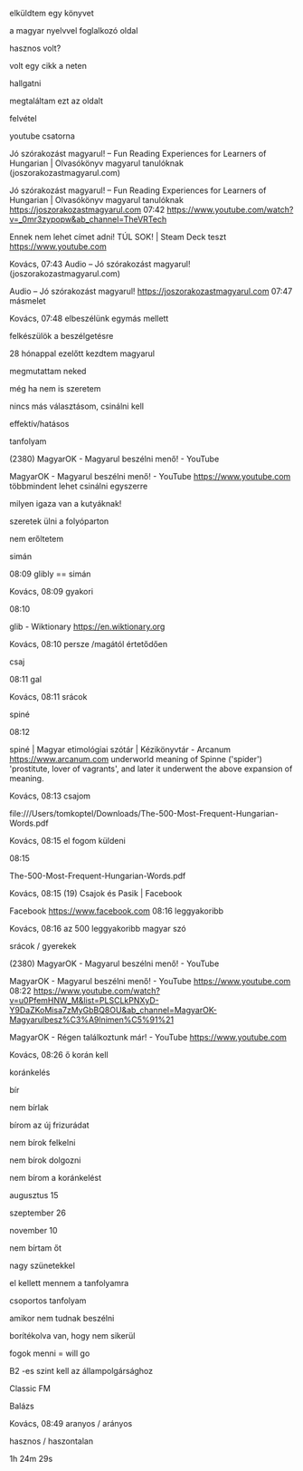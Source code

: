 elküldtem egy könyvet

a magyar nyelvvel foglalkozó oldal

hasznos volt?

volt egy cikk a neten

hallgatni

megtaláltam ezt az oldalt

felvétel

youtube csatorna

Jó szórakozást magyarul! – Fun Reading Experiences for Learners of Hungarian | Olvasókönyv magyarul tanulóknak (joszorakozastmagyarul.com)


Jó szórakozást magyarul! – Fun Reading Experiences for Learners of Hungarian | Olvasókönyv magyarul tanulóknak
https://joszorakozastmagyarul.com
07:42
https://www.youtube.com/watch?v=_0mr3zypopw&ab_channel=TheVRTech


Ennek nem lehet címet adni! TÚL SOK! | Steam Deck teszt
https://www.youtube.com

Kovács, 07:43
Audio – Jó szórakozást magyarul! (joszorakozastmagyarul.com)


Audio – Jó szórakozást magyarul!
https://joszorakozastmagyarul.com
07:47
másmelet

Kovács, 07:48
elbeszélünk egymás mellett

felkészülök a  beszélgetésre

28 hónappal ezelőtt kezdtem magyarul

megmutattam neked

még ha nem is szeretem

nincs más választásom, csinálni kell

effektív/hatásos

tanfolyam

(2380) MagyarOK - Magyarul beszélni menő! - YouTube


MagyarOK - Magyarul beszélni menő! - YouTube
https://www.youtube.com
többmindent lehet csinálni egyszerre

milyen igaza van a kutyáknak!

szeretek ülni a folyóparton

nem erőltetem

simán 


08:09
glibly == simán

Kovács, 08:09
gyakori


08:10

glib - Wiktionary
https://en.wiktionary.org

Kovács, 08:10
persze /magától értetődően

csaj


08:11
gal

Kovács, 08:11
srácok

spiné 


08:12

spiné | Magyar etimológiai szótár | Kézikönyvtár - Arcanum
https://www.arcanum.com
underworld meaning of Spinne ('spider') 'prostitute, lover of vagrants', and later it underwent the above expansion of meaning.

Kovács, 08:13
csajom

file:///Users/tomkoptel/Downloads/The-500-Most-Frequent-Hungarian-Words.pdf

Kovács, 08:15
el fogom küldeni


08:15

The-500-Most-Frequent-Hungarian-Words.pdf

Kovács, 08:15
(19) Csajok és Pasik | Facebook


Facebook
https://www.facebook.com
08:16
leggyakoribb

Kovács, 08:16
az 500 leggyakoribb magyar szó

srácok / gyerekek

(2380) MagyarOK - Magyarul beszélni menő! - YouTube


MagyarOK - Magyarul beszélni menő! - YouTube
https://www.youtube.com
08:22
https://www.youtube.com/watch?v=u0PfemHNW_M&list=PLSCLkPNXyD-Y9DaZKoMisa7zMyGbBQ8OU&ab_channel=MagyarOK-Magyarulbesz%C3%A9lnimen%C5%91%21

MagyarOK - Régen találkoztunk már! - YouTube
https://www.youtube.com

Kovács, 08:26
ő korán kell

koránkelés

bír


nem bírlak

bírom az új frizurádat

nem bírok felkelni

nem bírok dolgozni

 nem bírom a koránkelést

augusztus 15

szeptember 26

november 10

nem bírtam őt

nagy szünetekkel

el kellett mennem a tanfolyamra

csoportos tanfolyam

amikor nem tudnak beszélni

borítékolva van, hogy nem sikerül

fogok menni = will go

B2 -es szint kell az állampolgársághoz

Classic FM

Balázs


Kovács, 08:49
aranyos / arányos

hasznos / haszontalan

 1h 24m 29s

